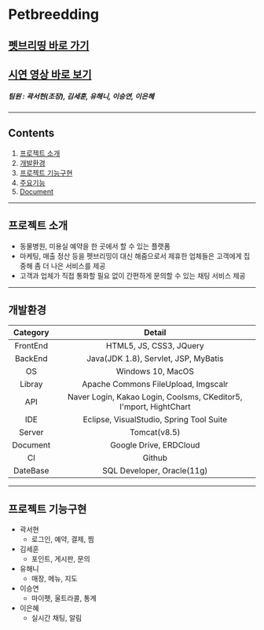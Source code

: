 # Petbreedding
## [펫브리띵 바로 가기](http://112.221.156.36:8090/petbreedding/) 
## [시연 영상 바로 보기](https://youtu.be/ZX5bDemHHXQ) 
##### 팀원 : 곽서현(조장), 김세훈, 유해니, 이승연, 이은혜
---
## Contents
1. [프로젝트 소개](#프로젝트-소개)
2. [개발환경](#개발환경)
3. [프로젝트 기능구현](#프로젝트-기능구현)
4. [주요기능](#주요기능)
5. [Document](#Document)
---
## 프로젝트 소개
- 동물병원, 미용실 예약을 한 곳에서 할 수 있는 플랫폼
- 마케팅, 매출 정산 등을 펫브리띵이 대신 해줌으로서 제휴한 업체들은 고객에게 집중해 좀 더 나은 서비스를 제공
- 고객과 업체가 직접 통화할 필요 없이 간편하게 문의할 수 있는 채팅 서비스 제공
---
## 개발환경

|Category|Detail|
|:--:|:--:|
|FrontEnd|HTML5, JS, CSS3, JQuery|
|BackEnd|Java(JDK 1.8), Servlet, JSP, MyBatis|
|OS|Windows 10, MacOS|
|Libray|Apache Commons FileUpload, Imgscalr|
|API|Naver Login, Kakao Login, Coolsms, CKeditor5, I'mport, HightChart|
|IDE|Eclipse, VisualStudio, Spring Tool Suite|
|Server|Tomcat(v8.5)|
|Document|Google Drive, ERDCloud|
|CI|Github|
|DateBase|SQL Developer, Oracle(11g)|
---
## 프로젝트 기능구현
- 곽서현
  - 로그인, 예약, 결제, 찜
- 김세훈
  - 포인트, 게시판, 문의
- 유해니
  - 매장, 메뉴, 지도
- 이승연
  - 마이펫, 울트라콜, 통계
- 이은혜
  - 실시간 채팅, 알림

<!--
---
## 주요기능
**1. 로그인**
<p align="center">
    <img src = "ReadMe/01.png", width="100%">
</p>

---
## Document
### 1. 요구사항 정의서
<p align="center">
    <img src = "ReadMe/specification.png", width="100%">
</p>

### 2. ERD
<p align="center">
    <img src = "ReadMe/erd.png", width="100%">
</p>
-->
